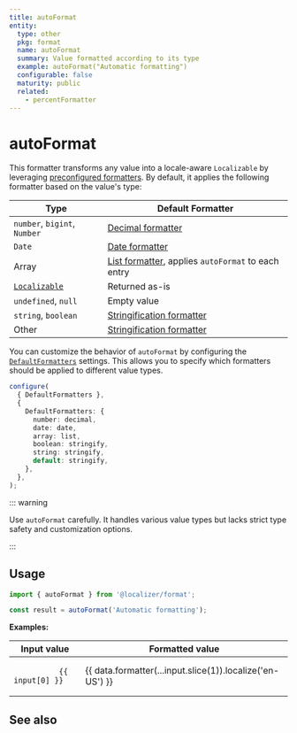 ```yaml
---
title: autoFormat
entity:
  type: other
  pkg: format
  name: autoFormat
  summary: Value formatted according to its type
  example: autoFormat("Automatic formatting")
  configurable: false
  maturity: public
  related:
    - percentFormatter
---
```


<script setup>
  import { autoFormat } from '@localizer/format';

  const data = {
    formatter: autoFormat,
    inputs: [
      ['"Hello, world!"', 'Hello, world!'],
      ['undefined', undefined],
      ['null', null],
      ['true', true],
      ['42', 42],
      ['Math.PI', Math.PI],
      ['Infinity', Infinity],
      ['-Infinity', -Infinity],
      ['NaN', NaN],
      ['[1, 2, 3]', [1, 2, 3]],
      ['{ a: 1, b: 2 }', { a: 1, b: 2 }],
      ['/abc/', /abc/],
      // eslint-disable-next-line @typescript-eslint/no-empty-function
      ['function() {}', function () {}],
      ['new Date(2025, 5, 1)', new Date(2025, 5, 1)],
    ],
  }
</script>

# autoFormat <Package name="format"/>

This formatter transforms any value into a locale-aware `Localizable` by leveraging [preconfigured formatters](../index.md). By default, it applies the following formatter based on the value's type:

| Type                                               | Default Formatter                                                      |
| -------------------------------------------------- | ---------------------------------------------------------------------- |
| `number`, `bigint`, `Number`                       | [Decimal formatter](../amounts/decimal.md)                             |
| `Date`                                             | [Date formatter](../dates-and-times/date.md)                           |
| Array                                              | [List formatter](../other/list.md), applies `autoFormat` to each entry |
| [`Localizable`](../../introduction/localizable.md) | Returned as-is                                                         |
| `undefined`, `null`                                | Empty value                                                            |
| `string`, `boolean`                                | [Stringification formatter](./stringify.md)                            |
| Other                                              | [Stringification formatter](./stringify.md)                            |

You can customize the behavior of `autoFormat` by configuring the [`DefaultFormatters`](../../introduction/configuration.md#defaultformatters) settings. This allows you to specify which formatters should be applied to different value types.

```typescript
configure(
  { DefaultFormatters },
  {
    DefaultFormatters: {
      number: decimal,
      date: date,
      array: list,
      boolean: stringify,
      string: stringify,
      default: stringify,
    },
  },
);
```

::: warning

Use `autoFormat` carefully. It handles various value types but lacks strict type safety and customization options.

:::

## Usage

```typescript twoslash
import { autoFormat } from '@localizer/format';

const result = autoFormat('Automatic formatting');
```

**Examples:**

<table tabindex="0">
  <thead>
    <tr>
      <th>Input value</th>
      <th>Formatted value</th>
    </tr>
  </thead>
  <tbody>
    <tr v-for="(input, index) in data.inputs" :key="index">
      <td>
        <code>
          {{ input[0] }}
        </code>
      </td>
      <td>
        {{ data.formatter(...input.slice(1)).localize('en-US') }}
      </td>
    </tr>
  </tbody>
</table>

## See also

<Entities />
